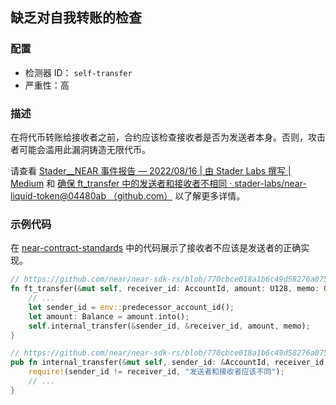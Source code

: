 ## 缺乏对自我转账的检查

### 配置

* 检测器 ID： `self-transfer`
* 严重性：高

### 描述

在将代币转账给接收者之前，合约应该检查接收者是否为发送者本身。否则，攻击者可能会滥用此漏洞铸造无限代币。

请查看 [Stader\_\_NEAR 事件报告 — 2022/08/16 | 由 Stader Labs 撰写 | Medium](https://blog.staderlabs.com/stader-near-incident-report-08-16-2022-afe077ffd549) 和 [确保 ft_transfer 中的发送者和接收者不相同 · stader-labs/near-liquid-token@04480ab （github.com）](https://github.com/stader-labs/near-liquid-token/commit/04480abe4585b75a663e1d7fae673da7d7fe7ea3) 以了解更多详情。

### 示例代码

在 [near-contract-standards](https://github.com/near/near-sdk-rs/tree/master/near-contract-standards) 中的代码展示了接收者不应该是发送者的正确实现。

```rust
// https://github.com/near/near-sdk-rs/blob/770cbce018a1b6c49d58276a075ace3da96d6dc1/near-contract-standards/src/fungible_token/core_impl.rs#L121
fn ft_transfer(&mut self, receiver_id: AccountId, amount: U128, memo: Option<String>) {
    // ...
    let sender_id = env::predecessor_account_id();
    let amount: Balance = amount.into();
    self.internal_transfer(&sender_id, &receiver_id, amount, memo);
}

// https://github.com/near/near-sdk-rs/blob/770cbce018a1b6c49d58276a075ace3da96d6dc1/near-contract-standards/src/fungible_token/core_impl.rs#L93
pub fn internal_transfer(&mut self, sender_id: &AccountId, receiver_id: &AccountId, amount: Balance, memo: Option<String>) {
    require!(sender_id != receiver_id, "发送者和接收者应该不同");
    // ...
}